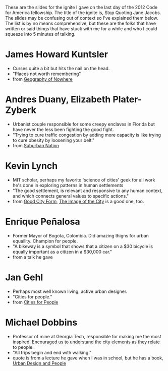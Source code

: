 These are the slides for the ignite I gave on the last day of the 2012 Code for America fellowship. The title of the ignite is, Stop Quoting Jane Jacobs. The slides may be confusing out of context so I've explained them below. The list is by no means comprehensive, but these are the folks that have written or said things that have stuck with me for a while and who I could squeeze into 5 minutes of talking.

# James Howard Kuntsler
- Curses quite a bit but hits the nail on the head.
- "Places not worth remembering"
- from [Geography of Nowhere](http://www.amazon.com/The-Geography-Nowhere-Americas-Landscape/dp/0671888250/ref=sr_1_cc_1?s=aps&ie=UTF8&qid=1358209844&sr=1-1-catcorr&keywords=geography+of+nowhere)

# Andres Duany, Elizabeth Plater-Zyberk
- Urbanist couple responsible for some creepy enclaves in Florida but have never the less been fighting the good fight.
- "Trying to cure traffic congestion by adding more capacity is like trying to cure obesity by loosening your belt."
- from [Suburban Nation](http://www.amazon.com/Suburban-Nation-Decline-American-ebook/dp/B0058U7I16/ref=sr_1_1?ie=UTF8&qid=1358209789&sr=8-1&keywords=suburban+nation)

# Kevin Lynch
- MIT scholar, perhaps my favorite 'science of cities' geek for all work he's done in exploring patterns in human settlements
- "The good settlement, is relevant and responsive to any human context, and which connects general values to specific actions."
- from [Good City Form](http://www.amazon.com/Good-City-Form-Kevin-Lynch/dp/0262620464/ref=sr_1_1?s=books&ie=UTF8&qid=1358209874&sr=1-1&keywords=good+city+form), [The Image of the City](http://www.amazon.com/Image-Harvard-MIT-Center-Studies-Series/dp/0262620014/ref=pd_sim_b_1) is a good one, too.

# Enrique Peñalosa
- Former Mayor of Bogota, Colombia. Did amazing thigns for urban equaility. Champion for people. 
- "A bikeway is a symbol that shows that a citizen on a $30 bicycle is equally important as a citizen in a $30,000 car."
- from a talk he gave

# Jan Gehl
- Perhaps most well known living, active urban designer.
- "Cities for people."
- from [Cities for People](http://www.amazon.com/Cities-People-Jan-Gehl/dp/159726573X/ref=sr_1_1?s=books&ie=UTF8&qid=1358210074&sr=1-1&keywords=jan+gehl)

# Michael Dobbins
- Professor of mine at Georgia Tech, responsible for making me the most inspired. Encouraged us to understand the city elements as they relate to people. 
- "All trips begin and end with walking."
- quote is from a lecture he gave when I was in school, but he has a book, [Urban Design and People](http://www.amazon.com/Urban-Design-People-Michael-Dobbins/dp/0470138165/ref=sr_1_1?s=books&ie=UTF8&qid=1358210175&sr=1-1&keywords=michael+dobbins)